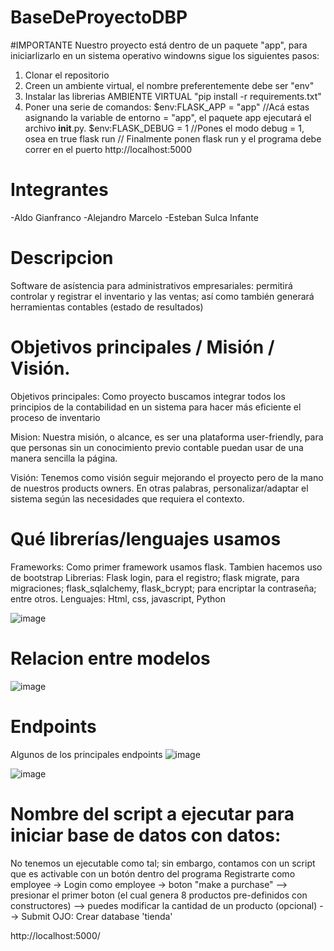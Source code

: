﻿# BaseDeProyectoDBP
#IMPORTANTE
Nuestro proyecto está dentro de un paquete "app", para iniciarlizarlo en un sistema operativo windowns sigue los siguientes pasos:

1. Clonar el repositorio
2. Creen un ambiente virtual, el nombre preferentemente debe ser "env"
3. Instalar las librerias AMBIENTE VIRTUAL "pip install -r requirements.txt"
4. Poner una serie de comandos: 
    $env:FLASK_APP = "app"  //Acá estas asignando la variable de entorno = "app", el paquete app ejecutará el archivo __init__.py.
    $env:FLASK_DEBUG = 1    //Pones el modo debug = 1, osea en true
    flask run               // Finalmente ponen flask run y el programa debe correr en el puerto http://localhost:5000

# Integrantes
-Aldo Gianfranco
-Alejandro Marcelo
-Esteban Sulca Infante

# Descripcion
Software de asístencia para administrativos empresariales: permitirá controlar y registrar el inventario y las ventas; así como también generará herramientas contables (estado de resultados)

# Objetivos principales / Misión / Visión.

Objetivos principales: Como proyecto buscamos integrar todos los principios de la contabilidad en un sistema para hacer más eficiente el proceso de inventario

Mision: Nuestra misión, o alcance, es ser una plataforma user-friendly, para que personas sin un conocimiento previo contable puedan usar de una manera sencilla la página.

Visión: Tenemos como visión seguir mejorando el proyecto pero de la mano de nuestros products owners. En otras palabras, personalizar/adaptar el sistema según las necesidades que requiera el contexto. 

# Qué librerías/lenguajes usamos
Frameworks: Como primer framework usamos flask. Tambien hacemos uso de bootstrap
Librerias: Flask login, para el registro; flask migrate, para migraciones; flask_sqlalchemy, flask_bcrypt; para encriptar la contraseña; entre otros.
Lenguajes: Html, css, javascript, Python


![image](https://github.com/GianfrancoAJC/Accountech/assets/131214466/dbc62870-d8ad-483f-9612-a04ffd5e972e)


# Relacion entre modelos
![image](https://github.com/GianfrancoAJC/Accountech/assets/130614636/151ae827-ba64-4ef5-af64-49f6bb2a3721)

# Endpoints


Algunos de los principales endpoints
![image](https://github.com/GianfrancoAJC/Accountech/assets/130614636/dca22773-46b5-49ce-af7b-82f6052eae9c)

![image](https://github.com/GianfrancoAJC/Accountech/assets/130614636/7b7a84a6-705d-48a4-95a5-67b43558e6d3)


# Nombre del script a ejecutar para iniciar base de datos con datos:
No tenemos un ejecutable como tal; sin embargo, contamos con un script que es activable con un botón dentro del programa
Registrarte como employee -> Login como employee -> boton "make a purchase" --> presionar el primer boton (el cual genera 8 productos pre-definidos con constructores) --> puedes modificar la cantidad de un producto (opcional) --> Submit
OJO: Crear database 'tienda'

http://localhost:5000/






